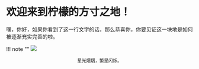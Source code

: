 # 欢迎来到柠檬的方寸之地！

嘿，你好，如果你看到了这一行文字的话，那么恭喜你，你要见证这一块地是如何被逐渐充实完善的啦。

!!! note ""
    ![](https://lemonapostlepicgo.oss-cn-hangzhou.aliyuncs.com/img/202211032222975.jpg)
    <div align="center" style="font-size:12px">
        星光熠熠，繁星闪烁。
    </div>
